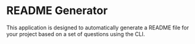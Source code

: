 # README Generator

This application is designed to automatically generate a README file for your project based on a set of questions using the CLI.
